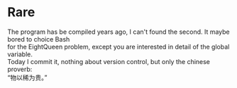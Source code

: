 # Rare
The program has be compiled years ago, I can't found the second. It maybe bored to choice Bash  
for the EightQueen problem, except you are interested in detail of the global variable.  
Today I commit it, nothing about version control, but only the chinese proverb:  
“物以稀为贵。”
